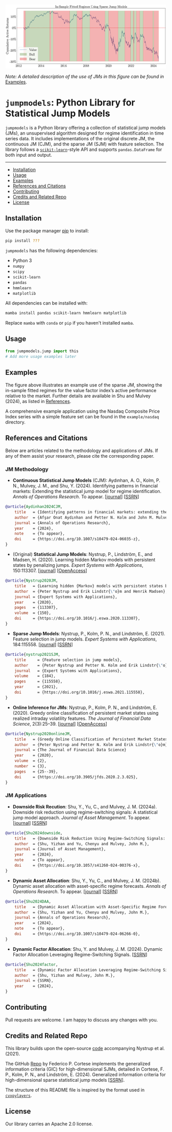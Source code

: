 ![Fitting Example](JM_value_example.png)

*Note: A detailed description of the use of JMs in this figure can be found in* [Examples](#examples).


# `jumpmodels`: Python Library for Statistical Jump Models


`jumpmodels` is a Python library offering a collection of statistical jump models (JMs), an unsupervised algorithm designed for regime identification in time series data. 
It includes implementations of the original discrete JM, the continuous JM (CJM), and the sparse JM (SJM) with feature selection. 
The library follows a [`scikit-learn`](https://github.com/scikit-learn/scikit-learn)-style API and supports `pandas.DataFrame` for both input and output.



---

- [Installation](#installation)
- [Usage](#usage)
- [Examples](#examples)
- [References and Citations](#references-and-citations)
- [Contributing](#contributing)
- [Credits and Related Repo](#credits-and-related-repo)
- [License](#license)




## Installation

Use the package manager [pip](https://pip.pypa.io/en/stable/) to install:

```bash
pip install ???
```

`jumpmodels` has the following dependencies:

- Python 3
- `numpy` 
- `scipy`
- `scikit-learn`
- `pandas`
- `hmmlearn`
- `matplotlib`


All dependencies can be installed with:

```bash
mamba install pandas scikit-learn hmmlearn matplotlib
```

Replace `mamba` with `conda` or `pip` if you haven't installed `mamba`.


## Usage


```python
from jumpmodels.jump import this
# Add more usage examples later
```



## Examples


The figure above illustrates an example use of the sparse JM, showing the in-sample fitted regimes for the value factor index’s active performance relative to the market. 
Further details are available in Shu and Mulvey (2024), as listed in [References](#references-and-citations).


A comprehensive example application using the Nasdaq Composite Price Index series with a simple feature set can be found in the `example/nasdaq` directory.




## References and Citations

Below are articles related to the methodology and applications of JMs. 
If any of them assist your research, please cite the corresponding paper.

### JM Methodology

- **Continuous Statistical Jump Models** (CJM): Aydınhan, A. O., Kolm, P. N., Mulvey, J. M., and Shu, Y. (2024). Identifying patterns in financial markets: Extending the statistical jump model for regime identification. *Annals of Operations Research*. To appear. [[journal](https://link.springer.com/article/10.1007/s10479-024-06035-z)] [[SSRN](https://papers.ssrn.com/abstract=4556048)]


```bibtex
@article{Aydinhan2024CJM,
    title   = {Identifying patterns in financial markets: extending the statistical jump model for regime identification},
    author  = {Afşar Onat Aydınhan and Petter N. Kolm and John M. Mulvey and Yizhan Shu},
    journal = {Annals of Operations Research},
    year    = {2024},
    note    = {To appear},
    doi     = {https://doi.org/10.1007/s10479-024-06035-z},
}
```


- (Original) **Statistical Jump Models**: Nystrup, P., Lindström, E., and Madsen, H. (2020). Learning hidden Markov models with persistent states by penalizing jumps. *Expert Systems with Applications*, 150:113307. [[journal](https://www.sciencedirect.com/science/article/abs/pii/S0957417420301329)] [[OpenAccess](https://orbit.dtu.dk/files/255194701/Learning_hidden_Markov_models_with_persistent_states_by_penalizing_jumps_ACCEPTED_ESWA.pdf)]


```bibtex
@article{Nystrup2020JM,
    title   = {Learning hidden {Markov} models with persistent states by penalizing jumps},
    author  = {Peter Nystrup and Erik Lindstr{\"o}m and Henrik Madsen},
    journal = {Expert Systems with Applications},
    year    = {2020},
    pages   = {113307},
    volume  = {150},
    doi     = {https://doi.org/10.1016/j.eswa.2020.113307},
}
```


- **Sparse Jump Models**: Nystrup, P., Kolm, P. N., and Lindström, E. (2021). Feature selection in jump models.  *Expert Systems with Applications*, 184:115558.  [[journal](https://www.sciencedirect.com/science/article/pii/S0957417421009647)] [[SSRN](https://papers.ssrn.com/sol3/papers.cfm?abstract_id=3805831)]


```bibtex
@article{nystrup2021SJM,
    title     = {Feature selection in jump models},
    author    = {Peter Nystrup and Petter N. Kolm and Erik Lindstr{\"o}m},
    journal   = {Expert Systems with Applications},
    volume    = {184},
    pages     = {115558},
    year      = {2021},
    doi       = {https://doi.org/10.1016/j.eswa.2021.115558},
}
```




- **Online Inference for JMs**:  Nystrup, P., Kolm, P. N., and Lindström, E. (2020). Greedy online classification of persistent market states using realized intraday volatility features. *The Journal of Financial Data Science*, 2(3):25–39. [[journal](https://www.pm-research.com/content/iijjfds/2/3/25)] [[OpenAccess](https://backend.orbit.dtu.dk/ws/portalfiles/portal/242396317/Greedy_online_classification_of_persistent_market_states_using_realized_intraday_volatility_features.pdf)]

```bibtex
@article{Nystrup2020onlineJM,
    title   = {Greedy Online Classification of Persistent Market States Using Realized Intraday Volatility Features},
    author  = {Peter Nystrup and Petter N. Kolm and Erik Lindstr{\"o}m},
    journal = {The Journal of Financial Data Science}
    year    = {2020},
    volume  = {2},
    number  = {3},
    pages   = {25--39},
    doi     = {https://doi.org/10.3905/jfds.2020.2.3.025},
}
```


### JM Applications


- **Downside Risk Recution**: Shu, Y., Yu, C., and Mulvey, J. M. (2024a). Downside risk reduction using regime-switching signals: A statistical jump model approach. *Journal of Asset Management*. To appear. [[journal](https://link.springer.com/article/10.1057/s41260-024-00376-x)] [[SSRN](https://ssrn.com/abstract=4719989)]


```bibtex
@article{Shu2024downside,
    title   = {Downside Risk Reduction Using Regime-Switching Signals: A Statistical Jump Model Approach},
    author  = {Shu, Yizhan and Yu, Chenyu and Mulvey, John M.},
    journal = {Journal of Asset Management},
    year    = {2024},
    note    = {To appear},
    doi     = {https://doi.org/10.1057/s41260-024-00376-x},
}
```




- **Dynamic Asset Allocation**: Shu, Y., Yu, C., and Mulvey, J. M. (2024b). Dynamic asset allocation with asset-specific regime forecasts. *Annals of Operations Research*. To appear. [[journal](https://link.springer.com/article/10.1007/s10479-024-06266-0)] [[SSRN](https://ssrn.com/abstract=4864358)]

```bibtex
@article{Shu2024DAA,
    title   = {Dynamic Asset Allocation with Asset-Specific Regime Forecasts},
    author  = {Shu, Yizhan and Yu, Chenyu and Mulvey, John M.},
    journal = {Annals of Operations Research},
    year    = {2024},
    note    = {To appear},
    doi     = {https://doi.org/10.1007/s10479-024-06266-0},
}
```




- **Dynamic Factor Allocation**: Shu, Y. and Mulvey, J. M. (2024). Dynamic Factor Allocation Leveraging Regime-Switching Signals. [[SSRN](https://papers.ssrn.com/sol3/papers.cfm?abstract_id=4960484)]


```bibtex
@article{Shu2024factor,
    title   = {Dynamic Factor Allocation Leveraging Regime-Switching Signals},
    author  = {Shu, Yizhan and Mulvey, John M.},
    journal = {SSRN},
    year    = {2024},
}
```



## Contributing

Pull requests are welcome. I am happy to discuss any changes with you. 


## Credits and Related Repo

This library builds upon the open-source [code](https://www.sciencedirect.com/science/article/pii/S0957417421009647#appSB) accompanying Nystrup et al. (2021).

The GitHub [Repo](https://github.com/FedericoCortese/GIC-for-SJM) by Federico P. Cortese implements the generalized information criteria (GIC) for high-dimensional SJMs, detailed in Cortese, F. P., Kolm, P. N., and Lindström, E. (2024). Generalized information criteria for high-dimensional sparse statistical jump models [[SSRN](https://papers.ssrn.com/sol3/papers.cfm?abstract_id=4774429)].

The structure of this README file is inspired by the format used in [`cvxpylayers`](https://github.com/cvxgrp/cvxpylayers). 





## License

Our library carries an Apache 2.0 license.










